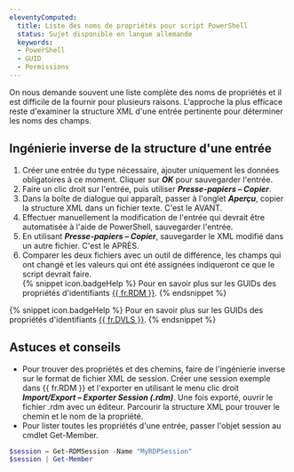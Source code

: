 ```yaml
---
eleventyComputed:
  title: Liste des noms de propriétés pour script PowerShell
  status: Sujet disponible en langue allemande
  keywords:
  - PowerShell
  - GUID
  - Permissions
---
```

On nous demande souvent une liste complète des noms de propriétés et il est difficile de la fournir pour plusieurs raisons. L'approche la plus efficace reste d'examiner la structure XML d'une entrée pertinente pour déterminer les noms des champs.

## Ingénierie inverse de la structure d'une entrée
1. Créer une entrée du type nécessaire, ajouter uniquement les données obligatoires à ce moment. Cliquer sur ***OK*** pour sauvegarder l'entrée.
1. Faire un clic droit sur l'entrée, puis utiliser ***Presse-papiers – Copier***.
1. Dans la boîte de dialogue qui apparaît, passer à l'onglet ***Aperçu***, copier la structure XML dans un fichier texte. C'est le AVANT.
1. Effectuer manuellement la modification de l'entrée qui devrait être automatisée à l'aide de PowerShell, sauvegarder l'entrée.
1. En utilisant ***Presse-papiers – Copier***, sauvegarder le XML modifié dans un autre fichier. C'est le APRÈS.
1. Comparer les deux fichiers avec un outil de différence, les champs qui ont changé et les valeurs qui ont été assignées indiqueront ce que le script devrait faire.  
{% snippet icon.badgeHelp %}
Pour en savoir plus sur les GUIDs des propriétés d'identifiants [{{ fr.RDM }}](/powershell/rdm-powershell/xml-information/).
{% endsnippet %}

{% snippet icon.badgeHelp %}
Pour en savoir plus sur les GUIDs des propriétés d'identifiants [{{ fr.DVLS }}](/powershell/dvls-powershell/xml-information/).
{% endsnippet %}

## Astuces et conseils

* Pour trouver des propriétés et des chemins, faire de l'ingénierie inverse sur le format de fichier XML de session. Créer une session exemple dans {{ fr.RDM }} et l'exporter en utilisant le menu clic droit ***Import/Export – Exporter Session (.rdm)***. Une fois exporté, ouvrir le fichier .rdm avec un éditeur. Parcourir la structure XML pour trouver le chemin et le nom de la propriété.
* Pour lister toutes les propriétés d'une entrée, passer l'objet session au cmdlet Get-Member.

```powershell
$session = Get-RDMSession -Name "MyRDPSession"  
$session | Get-Member
```
